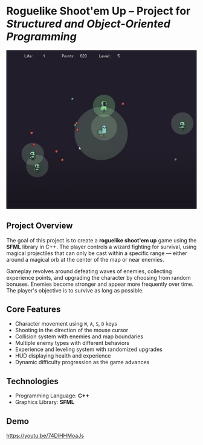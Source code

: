 
# Roguelike Shoot'em Up – Project for *Structured and Object-Oriented Programming*
![Screenshot](screenshot.JPG)
## Project Overview

The goal of this project is to create a **roguelike shoot'em up** game using the **SFML** library in C++. The player controls a wizard fighting for survival, using magical projectiles that can only be cast within a specific range — either around a magical orb at the center of the map or near enemies.

Gameplay revolves around defeating waves of enemies, collecting experience points, and upgrading the character by choosing from random bonuses. Enemies become stronger and appear more frequently over time. The player's objective is to survive as long as possible.

## Core Features

- Character movement using `W`, `A`, `S`, `D` keys
- Shooting in the direction of the mouse cursor
- Collision system with enemies and map boundaries
- Multiple enemy types with different behaviors
- Experience and leveling system with randomized upgrades
- HUD displaying health and experience
- Dynamic difficulty progression as the game advances

## Technologies

- Programming Language: **C++**
- Graphics Library: **SFML**


## Demo

https://youtu.be/74DlHHMoaJs

